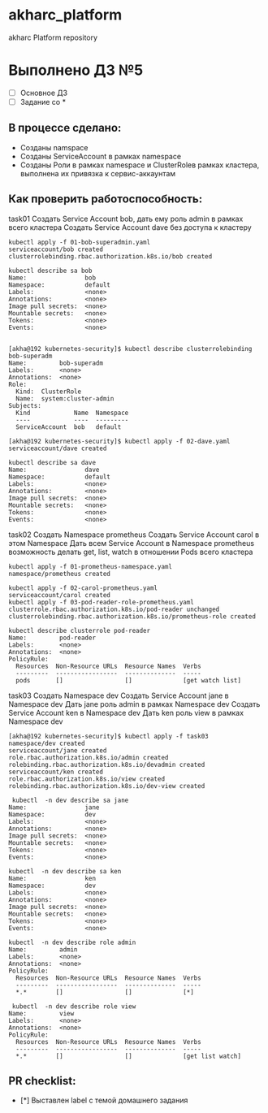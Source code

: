 # akharc_platform
akharc Platform repository
# Выполнено ДЗ №5

 - [ ] Основное ДЗ
 - [ ] Задание со *

## В процессе сделано:
- Созданы namspace
- Созданы ServiceAccount в рамках namespace
- Созданы Роли в рамках namespace и ClusterRoleв рамках кластера, выполнена их привязка к сервис-аккаунтам

## Как проверить работоспособность:
task01 Создать Service Account bob, дать ему роль admin в рамках всего кластера
Создать Service Account dave без доступа к кластеру
 
```shell 
kubectl apply -f 01-bob-superadmin.yaml
serviceaccount/bob created
clusterrolebinding.rbac.authorization.k8s.io/bob created

kubectl describe sa bob
Name:                bob
Namespace:           default
Labels:              <none>
Annotations:         <none>
Image pull secrets:  <none>
Mountable secrets:   <none>
Tokens:              <none>
Events:              <none>


[akha@192 kubernetes-security]$ kubectl describe clusterrolebinding bob-superadm
Name:         bob-superadm
Labels:       <none>
Annotations:  <none>
Role:
  Kind:  ClusterRole
  Name:  system:cluster-admin
Subjects:
  Kind            Name  Namespace
  ----            ----  ---------
  ServiceAccount  bob   default

[akha@192 kubernetes-security]$ kubectl apply -f 02-dave.yaml
serviceaccount/dave created

kubectl describe sa dave
Name:                dave
Namespace:           default
Labels:              <none>
Annotations:         <none>
Image pull secrets:  <none>
Mountable secrets:   <none>
Tokens:              <none>
Events:              <none>
```

task02 Создать Namespace prometheus 
Создать Service Account carol в этом Namespace
Дать всем Service Account в Namespace prometheus возможность делать get, list, watch в отношении Pods всего кластера

```shell
kubectl apply -f 01-prometheus-namespace.yaml
namespace/prometheus created

kubectl apply -f 02-carol-prometheus.yaml
serviceaccount/carol created
kubectl apply -f 03-pod-reader-role-prometheus.yaml
clusterrole.rbac.authorization.k8s.io/pod-reader unchanged
clusterrolebinding.rbac.authorization.k8s.io/prometheus-role created

kubectl describe clusterrole pod-reader
Name:         pod-reader
Labels:       <none>
Annotations:  <none>
PolicyRule:
  Resources  Non-Resource URLs  Resource Names  Verbs
  ---------  -----------------  --------------  -----
  pods       []                 []              [get watch list]

```
 task03 Создать Namespace dev
 Создать Service Account jane в Namespace dev
 Дать jane роль admin в рамках Namespace dev
 Создать Service Account ken в Namespace dev
 Дать ken роль view в рамках Namespace dev

```shell
[akha@192 kubernetes-security]$ kubectl apply -f task03
namespace/dev created
serviceaccount/jane created
role.rbac.authorization.k8s.io/admin created
rolebinding.rbac.authorization.k8s.io/devadmin created
serviceaccount/ken created
role.rbac.authorization.k8s.io/view created
rolebinding.rbac.authorization.k8s.io/dev-view created

 kubectl  -n dev describe sa jane
Name:                jane
Namespace:           dev
Labels:              <none>
Annotations:         <none>
Image pull secrets:  <none>
Mountable secrets:   <none>
Tokens:              <none>
Events:              <none>

kubectl  -n dev describe sa ken
Name:                ken
Namespace:           dev
Labels:              <none>
Annotations:         <none>
Image pull secrets:  <none>
Mountable secrets:   <none>
Tokens:              <none>
Events:              <none>

kubectl  -n dev describe role admin
Name:         admin
Labels:       <none>
Annotations:  <none>
PolicyRule:
  Resources  Non-Resource URLs  Resource Names  Verbs
  ---------  -----------------  --------------  -----
  *.*        []                 []              [*]

 kubectl  -n dev describe role view
Name:         view
Labels:       <none>
Annotations:  <none>
PolicyRule:
  Resources  Non-Resource URLs  Resource Names  Verbs
  ---------  -----------------  --------------  -----
  *.*        []                 []              [get list watch]

```

## PR checklist:
 - [*] Выставлен label с темой домашнего задания
